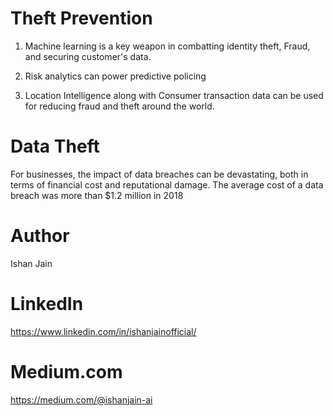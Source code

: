 # Theft Prevention
1. Machine learning is a key weapon in combatting identity theft, Fraud, and securing customer's data.

2. Risk analytics can power predictive policing

3. Location Intelligence along with Consumer transaction data can be used for reducing fraud and theft around the world. 

# Data Theft 
For businesses, the impact of data breaches can be devastating, both in terms of financial cost and reputational damage. 
The average cost of a data breach was more than $1.2 million in 2018


# Author
Ishan Jain
 
# LinkedIn
https://www.linkedin.com/in/ishanjainofficial/
 
# Medium.com
https://medium.com/@ishanjain-ai

